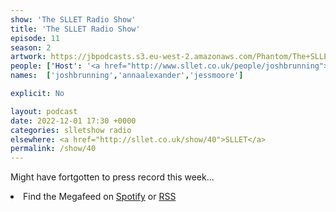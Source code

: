 ```yaml
---
show: 'The SLLET Radio Show'
title: 'The SLLET Radio Show'
episode: 11
season: 2
artwork: https://jbpodcasts.s3.eu-west-2.amazonaws.com/Phantom/The+SLLET+Radio+Show/SLLET+square.png
people: ['Host': '<a href="http://www.sllet.co.uk/people/joshbrunning">Josh Brunning</a>', 'Guests':['<a href="http://www.sllet.co.uk/people/annaalexander>Anna Alexander</a>','<a href="http://www.sllet.co.uk/people/jessmoore>Jess Moore</a>']]
names:  ['joshbrunning','annaalexander','jessmoore']

explicit: No

layout: podcast
date: 2022-12-01 17:30 +0000
categories: slletshow radio
elsewhere: <a href="http://sllet.co.uk/show/40">SLLET</a>
permalink: /show/40
---
```


Might have fortgotten to press record this week...

<li>Find the Megafeed on <a href="https://open.spotify.com/show/1WGc6YCF3UfAL7E62gHLAS?si=eff5901deb8d498e">Spotify</a> or <a href="https://anchor.fm/s/849e58ac/podcast/rss">RSS</a></li>
